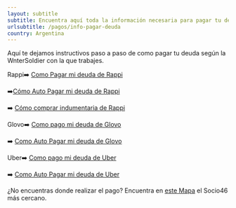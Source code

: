 ```yaml
---
layout: subtitle
subtitle: Encuentra aquí toda la información necesaria para pagar tu deuda
urlsubtitle: /pagos/info-pagar-deuda
country: Argentina
---
```

Aquí te dejamos instructivos paso a paso de como pagar tu deuda según la WnterSoldier con la que trabajes.

Rappi➡️  [Como Pagar mi deuda de Rappi](https://pago46.com/como-pago-mi-deuda-de-rappi/)

➡️[Cómo Auto Pagar mi deuda de Rappi](https://pago46.com/auto-paga-tu-deuda-de-rappi/)

➡️ [Cómo comprar indumentaria de Rappi](https://pago46.com/compra-tus-prendas-y-accesorios-de-rappi-con-pago46/)

Glovo➡️ [Como pago mi deuda de Glovo](https://pago46.com/como-hacer-para-balancear-tu-saldo-con-pago46)

➡️ [Como Auto Pagar mi deuda de Glovo](https://pago46.com/auto-pagar-tu-deuda-de-glovo-nunca-fue-tan-facil/)

Uber➡️ [Como pago mi deuda de Uber](/pagos/pagar-uber)

➡️ [Como Auto Pagar mi deuda de Uber](/pagos/autopagar-uber)

¿No encuentras donde realizar el pago?
Encuentra en [este Mapa](https://www.google.com/maps/d/viewer?ll=-35.32184388854654,-59.74867747952695&z=8&mid=1eWeVQmvWN5Nhc0upmAIXAdejkrJicdtf) el Socio46 más cercano.
